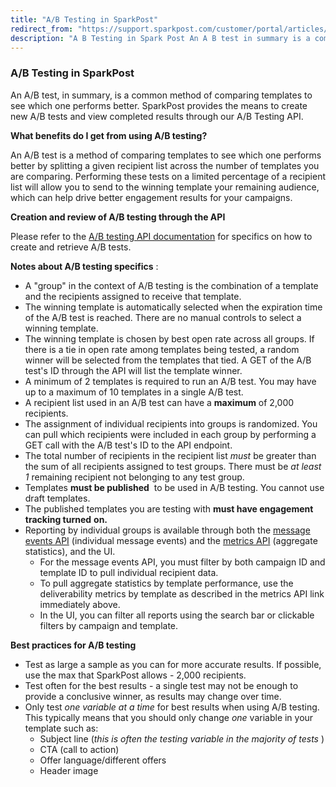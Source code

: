 ```yaml
---
title: "A/B Testing in SparkPost"
redirect_from: "https://support.sparkpost.com/customer/portal/articles/2756679-a-b-testing-in-sparkpost"
description: "A B Testing in Spark Post An A B test in summary is a common method of comparing templates to see which one performs better Spark Post provides the means to create new A B tests and view completed results through our A B Testing API What benefits do I..."
---
```


### A/B Testing in SparkPost

An A/B test, in summary, is a common method of comparing templates to see which one performs better. SparkPost provides the means to create new A/B tests and view completed results through our A/B Testing API.

**What benefits do I get from using A/B testing?** 

An A/B test is a method of comparing templates to see which one performs better by splitting a given recipient list across the number of templates you are comparing. Performing these tests on a limited percentage of a recipient list will allow you to send to the winning template your remaining audience, which can help drive better engagement results for your campaigns.

**Creation and review of A/B testing through the API** 

Please refer to the [A/B testing API documentation](https://developers.sparkpost.com/api/ab-testing.html) for specifics on how to create and retrieve A/B tests.

**Notes about A/B testing specifics**                            :

*   A "group" in the context of A/B testing is the combination of a template and the recipients assigned to receive that template.
*   The winning template is automatically selected when the expiration time of the A/B test is reached. There are no manual controls to select a winning template. 
*   The winning template is chosen by best open rate across all groups. If there is a tie in open rate among templates being tested, a random winner will be selected from the templates that tied. A GET of the A/B test's ID through the API will list the template winner.
*   A minimum of 2 templates is required to run an A/B test. You may have up to a maximum of 10 templates in a single A/B test.
*   A recipient list used in an A/B test can have a **maximum** of 2,000 recipients.
*   The assignment of individual recipients into groups is randomized. You can pull which recipients were included in each group by performing a GET call with the A/B test's ID to the API endpoint.
*   The total number of recipients in the recipient list *must* be greater than the sum of all recipients assigned to test groups. There must be *at least 1*         remaining recipient not belonging to any test group.
*   Templates **must be published**              to be used in A/B testing. You cannot use draft templates.
*   The published templates you are testing with **must have engagement tracking turned**                                 **on.**
*   Reporting by individual groups is available through both the [message events API](http://developers.sparkpost.com/api/message-events.html#message-events-message-events-get) (individual message events) and the [metrics API](https://developers.sparkpost.com/api/metrics.html#metrics-deliverability-metrics-by-template-get) (aggregate statistics), and the UI.
    *   For the message events API, you must filter by both campaign ID and template ID to pull individual recipient data.
    *   To pull aggregate statistics by template performance, use the deliverability metrics by template as described in the metrics API link immediately above.
    *   In the UI, you can filter all reports using the search bar or clickable filters by campaign and template.

**Best practices for A/B testing**                          

*   Test as large a sample as you can for more accurate results. If possible, use the max that SparkPost allows - 2,000 recipients.
*   Test often for the best results - a single test may not be enough to provide a conclusive winner, as results may change over time.
*   Only test *one variable at a time*                    for best results when using A/B testing. This typically means that you should only change *one* variable in your template such as:
    *   ​Subject line (*this is often the testing variable in the majority of tests*                                                       )
    *   CTA (call to action)
    *   Offer language/different offers
    *   Header image
